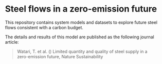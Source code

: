 # Steel flows in a zero-emission future

This repository contains system models and datasets to explore future steel flows consistent with a carbon budget.

The details and results of this model are published as the following journal article:

>Watari, T. et al. () Limited quantity and quality of steel supply in a zero-emission future, Nature Sustainability
